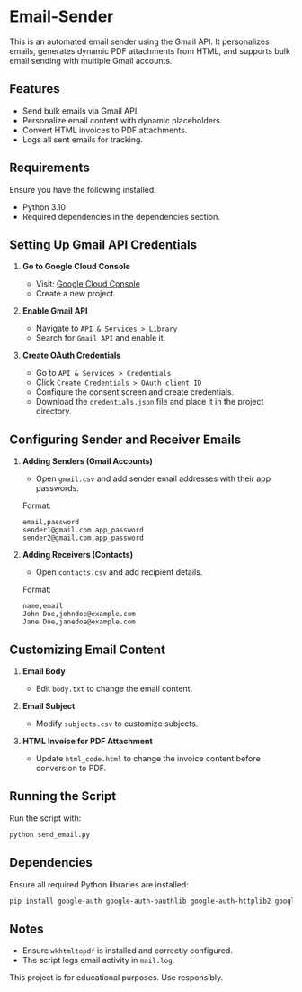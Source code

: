 # Email-Sender
This is an automated email sender using the Gmail API. It personalizes emails, generates dynamic PDF attachments from HTML, and supports bulk email sending with multiple Gmail accounts.

## Features
- Send bulk emails via Gmail API.
- Personalize email content with dynamic placeholders.
- Convert HTML invoices to PDF attachments.
- Logs all sent emails for tracking.

## Requirements
Ensure you have the following installed:

- Python 3.10
- Required dependencies in the dependencies section.

## Setting Up Gmail API Credentials
1. **Go to Google Cloud Console**
   - Visit: [Google Cloud Console](https://console.cloud.google.com/)
   - Create a new project.

2. **Enable Gmail API**
   - Navigate to `API & Services > Library`
   - Search for `Gmail API` and enable it.

3. **Create OAuth Credentials**
   - Go to `API & Services > Credentials`
   - Click `Create Credentials > OAuth client ID`
   - Configure the consent screen and create credentials.
   - Download the `credentials.json` file and place it in the project directory.

## Configuring Sender and Receiver Emails
1. **Adding Senders (Gmail Accounts)**
   - Open `gmail.csv` and add sender email addresses with their app passwords.
   
   Format:
   ```csv
   email,password
   sender1@gmail.com,app_password
   sender2@gmail.com,app_password
   ```

2. **Adding Receivers (Contacts)**
   - Open `contacts.csv` and add recipient details.
   
   Format:
   ```csv
   name,email
   John Doe,johndoe@example.com
   Jane Doe,janedoe@example.com
   ```

## Customizing Email Content
1. **Email Body**
   - Edit `body.txt` to change the email content.

2. **Email Subject**
   - Modify `subjects.csv` to customize subjects.

3. **HTML Invoice for PDF Attachment**
   - Update `html_code.html` to change the invoice content before conversion to PDF.

## Running the Script
Run the script with:

```bash
python send_email.py
```

## Dependencies
Ensure all required Python libraries are installed:

```bash
pip install google-auth google-auth-oauthlib google-auth-httplib2 google-api-python-client pandas imgkit pillow
```

## Notes
- Ensure `wkhtmltopdf` is installed and correctly configured.
- The script logs email activity in `mail.log`.

This project is for educational purposes. Use responsibly.

